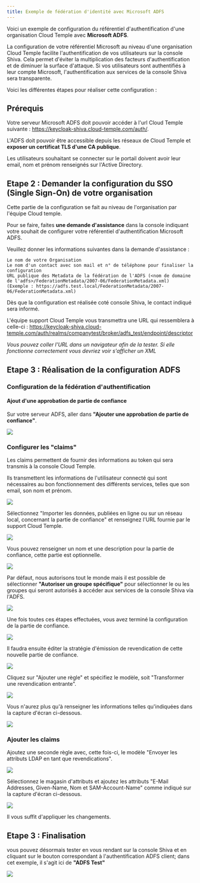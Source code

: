 ```yaml
---
title: Exemple de fédération d'identité avec Microsoft ADFS 
---
```

Voici un exemple de configuration du référentiel d'authentification d'une organisation Cloud Temple avec __Microsoft ADFS__.

La configuration de votre référentiel Microsoft au niveau d'une organisation Cloud Temple facilite l'authentification de vos utilisateurs sur la console Shiva.
Cela permet d'éviter la multiplication des facteurs d'authentification et de diminuer la surface d'attaque.
Si vos utilisateurs sont authentifiés à leur compte Microsoft, l'authentification aux services de la console Shiva sera transparente.

Voici les différentes étapes pour réaliser cette configuration :


## Prérequis
Votre serveur Microsoft ADFS doit pouvoir accéder à l'url Cloud Temple suivante : https://keycloak-shiva.cloud-temple.com/auth/.

L'ADFS doit pouvoir être accessible depuis les réseaux de Cloud Temple et __exposer un certificat TLS d'une CA publique__.

Les utilisateurs souhaitant se connecter sur le portail doivent avoir leur email, nom et prénom renseignés sur l'Active Directory.

## Etape 2 : Demander la configuration du SSO (Single Sign-On) de votre organisation

Cette partie de la configuration se fait au niveau de l'organisation par l'équipe Cloud temple.  

Pour se faire, faites __une demande d'assistance__ dans la console indiquant votre souhait de configurer votre référentiel d'authentification Microsoft ADFS.  

Veuillez donner les informations suivantes dans la demande d'assistance :

    Le nom de votre Organisation
    Le nom d'un contact avec son mail et n° de téléphone pour finaliser la configuration
    URL publique des Metadata de la fédération de l'ADFS (<nom de domaine de l'adfs>/FederationMetadata/2007-06/FederationMetadata.xml)
    (Exemple : https://adfs.test.local/FederationMetadata/2007-06/FederationMetadata.xml)

Dès que la configuration est réalisée coté console Shiva, le contact indiqué sera informé.

L'équipe support Cloud Temple vous transmettra une URL qui ressemblera à celle-ci : https://keycloak-shiva.cloud-temple.com/auth/realms/companytest/broker/adfs_test/endpoint/descriptor

*Vous pouvez coller l'URL dans un navigateur afin de la tester. Si elle fonctionne correctement vous devriez voir s'afficher un XML*

## Etape 3 : Réalisation de la configuration ADFS
### Configuration de la fédération d'authentification

#### Ajout d'une approbation de partie de confiance

Sur votre serveur ADFS, aller dans __"Ajouter une approbation de partie de confiance"__.

![](images/sso_adfs_001.png)

### Configurer les "claims"
Les claims permettent de fournir des informations au token qui sera transmis à la console Cloud Temple. 

Ils transmettent les informations de l'utilisateur connecté qui sont nécessaires au bon fonctionnement des différents services, telles que son email, son nom et prénom.

![](images/sso_adfs_002.png)

Sélectionnez "Importer les données, publiées en ligne ou sur un réseau local, concernant la partie de confiance" et renseignez l'URL fournie par le support Cloud Temple.

![](images/sso_adfs_003.png)

Vous pouvez renseigner un nom et une description pour la partie de confiance, cette partie est optionnelle. 

![](images/sso_adfs_004.png)

Par défaut, nous autorisons tout le monde mais il est possible de sélectionner __"Autoriser un groupe spécifique"__ pour sélectionner le ou les groupes qui seront autorisés à accéder aux services de la console Shiva via l'ADFS.

![](images/sso_adfs_005.png)

Une fois toutes ces étapes effectuées, vous avez terminé la configuration de la partie de confiance.

![](images/sso_adfs_006.png)

Il faudra ensuite éditer la stratégie d'émission de revendication de cette nouvelle partie de confiance. 

![](images/sso_adfs_007.png)

Cliquez sur "Ajouter une règle" et spécifiez le modèle, soit "Transformer une revendication entrante".

![](images/sso_adfs_008.png)

Vous n'aurez plus qu'à renseigner les informations telles qu'indiquées dans la capture d'écran ci-dessous.

![](images/sso_adfs_009.png)

### Ajouter les claims
Ajoutez une seconde règle avec, cette fois-ci, le modèle "Envoyer les attributs LDAP en tant que revendications".

![](images/sso_adfs_010.png)

Sélectionnez le magasin d'attributs et ajoutez les attributs "E-Mail Addresses, Given-Name, Nom et SAM-Account-Name" comme indiqué sur la capture d'écran ci-dessous.

![](images/sso_adfs_011.png)

Il vous suffit d'appliquer les changements.

## Etape 3 : Finalisation

vous pouvez désormais tester en vous rendant sur la console Shiva et en cliquant sur le bouton correspondant à l'authentification  ADFS client; dans cet exemple, il s'agit ici de __"ADFS Test"__

![](images/sso_adfs_012.png)
